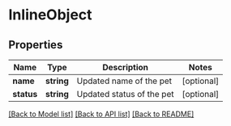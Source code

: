 # InlineObject

## Properties
Name | Type | Description | Notes
------------ | ------------- | ------------- | -------------
**name** | **string** | Updated name of the pet | [optional] 
**status** | **string** | Updated status of the pet | [optional] 

[[Back to Model list]](../../README.md#documentation-for-models) [[Back to API list]](../../README.md#documentation-for-api-endpoints) [[Back to README]](../../README.md)


